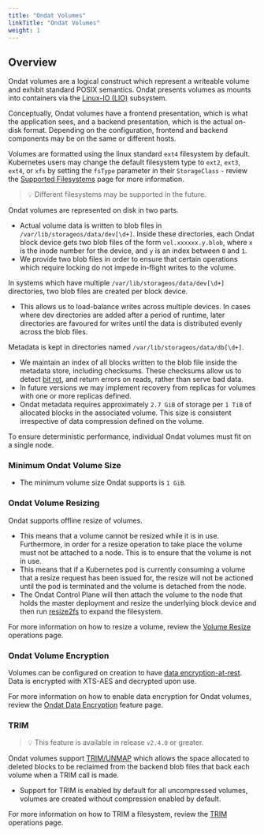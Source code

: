 ```yaml
---
title: "Ondat Volumes"
linkTitle: "Ondat Volumes"
weight: 1
---
```


## Overview

Ondat volumes are a logical construct which represent a writeable volume and exhibit standard POSIX semantics. Ondat presents volumes as mounts into containers via the [Linux-IO (LIO)](https://en.wikipedia.org/wiki/LIO_(SCSI_target)) subsystem.

Conceptually, Ondat volumes have a frontend presentation, which is what the application sees, and a backend presentation, which is the actual on-disk format. Depending on the configuration, frontend and backend components may be on the same or different hosts.

Volumes are formatted using the linux standard `ext4` filesystem by default. Kubernetes users may change the default filesystem type to `ext2`, `ext3`, `ext4`, or `xfs` by setting the `fsType` parameter in their `StorageClass` - review the [Supported Filesystems](/docs/reference/filesystems#persistent-volume-filesystems) page for more information.

> 💡 Different filesystems may be supported in the future.

Ondat volumes are represented on disk in two parts. 
- Actual volume data is written to blob files in `/var/lib/storageos/data/dev[\d+]`. Inside these directories, each Ondat block device gets two blob files of the form `vol.xxxxxx.y.blob`, where `x` is the inode number for the device, and `y` is an index between `0` and `1`. 
- We provide two blob files in order to ensure that certain operations which require locking do not impede in-flight writes to the volume.

In systems which have multiple `/var/lib/storageos/data/dev[\d+]` directories, two blob files are created per block device. 
- This allows us to load-balance writes across multiple devices. In cases where dev directories are added after a period of runtime, later directories are favoured for writes until the data is distributed evenly across the blob files.

Metadata is kept in directories named `/var/lib/storageos/data/db[\d+]`. 
- We maintain an index of all blocks written to the blob file inside the metadata store, including checksums. These checksums allow us to detect [bit rot](https://en.wikipedia.org/wiki/Data_degradation), and return errors on reads, rather than serve bad data. 
- In future versions we may implement recovery from replicas for volumes with one or more replicas defined.
- Ondat metadata requires approximately `2.7 GiB` of storage per `1 TiB` of allocated blocks in the associated volume. This size is consistent irrespective of data compression defined on the volume.

To ensure deterministic performance, individual Ondat volumes must fit on a single node.

### Minimum Ondat Volume Size

* The minimum volume size Ondat supports is `1 GiB`.

### Ondat Volume Resizing

Ondat supports offline resize of volumes. 
- This means that a volume cannot be resized while it is in use. Furthermore, in order for a resize operation to take place the volume must not be attached to a node. This is to ensure that the volume is not in use.
- This means that if a Kubernetes pod is currently consuming a volume that a resize request has been issued for, the resize will not be actioned until the pod is terminated and the volume is detached from the node. 
- The Ondat Control Plane will then attach the volume to the node that holds the master deployment and resize the underlying block device and then run [resize2fs](https://man7.org/linux/man-pages/man8/resize2fs.8.html) to expand the filesystem.

For more information on how to resize a volume, review the [Volume Resize](/docs/operations/resize) operations page.

### Ondat Volume Encryption

Volumes can be configured on creation to have [data encryption-at-rest](https://en.wikipedia.org/wiki/Data_at_rest). Data is encrypted with XTS-AES and decrypted upon use.

For more information on how to enable data encryption for Ondat volumes, review the [Ondat Data Encryption](/docs/concepts/encryption) feature page.

### TRIM

> 💡 This feature is available in release `v2.4.0` or greater.

Ondat volumes support [TRIM/UNMAP](https://en.wikipedia.org/wiki/Trim_%28computing%29) which allows the space allocated to deleted blocks to be reclaimed from the backend blob files that back each volume when a TRIM call is made.
- Support for TRIM is enabled by default for all uncompressed volumes, volumes are created without compression enabled by default. 

For more information on how to TRIM a filesystem, review the [TRIM](/docs/operations/trim) operations page.
